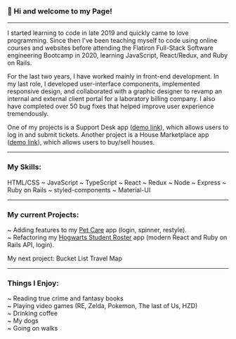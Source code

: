 ### 👋 Hi and welcome to my Page!
***
I started learning to code in late 2019 and quickly came to love programming. Since then I've been teaching myself to code using online courses and websites before attending the Flatiron Full-Stack Software engineering Bootcamp in 2020, learning JavaScript, React/Redux, and Ruby on Rails.

For the last two years, I have worked mainly in front-end development. In my last role, I developed user-interface components, implemented responsive design, and collaborated with a graphic designer to revamp an internal and external client portal for a laboratory billing company. I also have completed over 50 bug fixes that helped improve user experience tremendously.

One of my projects is a Support Desk app ([demo link](https://wildelksupportdesk.herokuapp.com/)), which allows users to log in and submit tickets. Another project is a House Marketplace app ([demo link](https://house-marketplace-app-gamma-sooty.vercel.app/)), which allows users to buy/sell houses.
***

### My Skills:
HTML/CSS ~ JavaScript ~ TypeScript ~ React ~ Redux ~ Node ~ Express ~ Ruby on Rails ~ styled-components ~ Material-UI

***

### My current Projects:

~ Adding features to my [Pet Care](https://github.com/catwhitmer/petCare) app (login, spinner, restyle). <br>
~ Refactoring my [Hogwarts Student Roster](https://github.com/catwhitmer/students-js-frontend) app (modern React and Ruby on Rails API, login). <br>

My next project: Bucket List Travel Map <br>

***

### Things I Enjoy: <br>

~ Reading true crime and fantasy books <br>
~ Playing video games (RE, Zelda, Pokemon, The last of Us, HZD) <br>
~ Drinking coffee <br>
~ My dogs <br>
~ Going on walks

